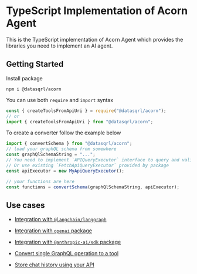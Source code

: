 # TypeScript Implementation of Acorn Agent

This is the TypeScript implementation of Acorn Agent which provides the
libraries you need to implement an AI agent.

## Getting Started

Install package

```
npm i @datasqrl/acorn
```

You can use both `require` and `import` syntax

```typescript
const { createToolsFromApiUri } = require("@datasqrl/acorn");
// or
import { createToolsFromApiUri } from "@datasqrl/acorn";
```

To create a converter follow the example below

```typescript
import { convertSchema } from "@datasqrl/acorn";
// load your graphQL schema from somewhere
const graphQlSchemaString = "...";
// You need to implement `APIQueryExecutor` interface to query and validate APIQuery
// Or use existing `FetchApiQueryExecutor` provided by package
const apiExecutor = new MyApiQueryExecutor();

// your functions are here
const functions = convertSchema(graphQlSchemaString, apiExecutor);
```

## Use cases

- [Integration with `@langchain/langgraph`](./examples/langchain)

- [Integration with `openai` package](./examples/openai)

- [Integration with `@anthropic-ai/sdk` package](./examples/anthropic-ai)

- [Convert single GraphQL operation to a tool](./examples/convert-operation)

- [Store chat history using your API](./examples/chat-persistence/)
